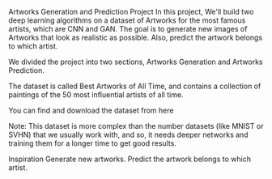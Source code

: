 Artworks Generation and Prediction Project
In this project, We'll build two deep learning algorithms on a dataset of Artworks for the most famous artists, which are CNN and GAN. The goal is to generate new images of Artworks that look as realistic as possible. Also, predict the artwork belongs to which artist.

We divided the project into two sections, Artworks Generation and Artworks Prediction.

The dataset is called Best Artworks of All Time, and contains a collection of paintings of the 50 most influential artists of all time.

You can find and download the dataset from here

Note: This dataset is more complex than the number datasets (like MNIST or SVHN) that we usually work with, and so, it needs deeper networks and training them for a longer time to get good results.

Inspiration
Generate new artworks.
Predict the artwork belongs to which artist.
